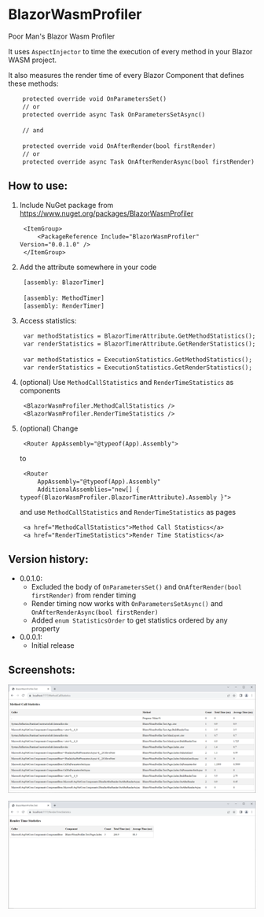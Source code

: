 # BlazorWasmProfiler

Poor Man's Blazor Wasm Profiler

It uses `AspectInjector` to time the execution of every method in your Blazor WASM project.

It also measures the render time of every Blazor Component that defines these methods:

        protected override void OnParametersSet()
        // or
        protected override async Task OnParametersSetAsync()

        // and

        protected override void OnAfterRender(bool firstRender)
        // or
        protected override async Task OnAfterRenderAsync(bool firstRender)

## How to use:

1. Include NuGet package from https://www.nuget.org/packages/BlazorWasmProfiler

        <ItemGroup>
            <PackageReference Include="BlazorWasmProfiler" Version="0.0.1.0" />
        </ItemGroup>

2. Add the attribute somewhere in your code

        [assembly: BlazorTimer]

        [assembly: MethodTimer]
        [assembly: RenderTimer]

3. Access statistics:

        var methodStatistics = BlazorTimerAttribute.GetMethodStatistics();
        var renderStatistics = BlazorTimerAttribute.GetRenderStatistics();

        var methodStatistics = ExecutionStatistics.GetMethodStatistics();
        var renderStatistics = ExecutionStatistics.GetRenderStatistics();

4. (optional) Use `MethodCallStatistics` and `RenderTimeStatistics` as components

        <BlazorWasmProfiler.MethodCallStatistics />
        <BlazorWasmProfiler.RenderTimeStatistics />

5. (optional) Change

        <Router AppAssembly="@typeof(App).Assembly">

    to

        <Router 
            AppAssembly="@typeof(App).Assembly" 
            AdditionalAssemblies="new[] { typeof(BlazorWasmProfiler.BlazorTimerAttribute).Assembly }">

    and use `MethodCallStatistics` and `RenderTimeStatistics` as pages

        <a href="MethodCallStatistics">Method Call Statistics</a>
        <a href="RenderTimeStatistics">Render Time Statistics</a>

## Version history:

- 0.0.1.0:
    - Excluded the body of `OnParametersSet()` and `OnAfterRender(bool firstRender)` from render timing
    - Render timing now works with `OnParametersSetAsync()` and `OnAfterRenderAsync(bool firstRender)`
    - Added `enum StatisticsOrder` to get statistics ordered by any property
- 0.0.0.1:
    - Initial release

## Screenshots:

![MethodCallStatistics](https://raw.githubusercontent.com/Jinjinov/BlazorWasmProfiler/main/MethodCallStatistics.png)

![RenderTimeStatistics](https://raw.githubusercontent.com/Jinjinov/BlazorWasmProfiler/main/RenderTimeStatistics.png)
